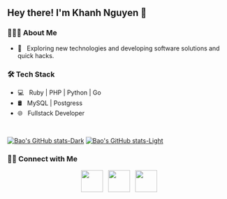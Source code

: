 <h2> Hey there! I'm Khanh Nguyen 👋</h2>


<h3> 👨🏻‍💻 About Me </h3>

- 🤔 &nbsp; Exploring new technologies and developing software solutions and quick hacks.

<h3>🛠 Tech Stack</h3>

- 💻 &nbsp; Ruby | PHP | Python | Go
- 🛢 &nbsp; MySQL | Postgress
- 🌐 &nbsp; Fullstack Developer
  
<br>

[![Bao's GitHub stats-Dark](https://github-readme-stats-nxa6fr5iq-aashutoshrathi.vercel.app/api?username=nduykhanh&show_icons=true&theme=dracula&count_private=true#gh-dark-mode-only)](https://github.com/anuraghazra/github-readme-stats#gh-dark-mode-only)
[![Bao's GitHub stats-Light](https://github-readme-stats-nxa6fr5iq-aashutoshrathi.vercel.app/api?username=nduykhanh&show_icons=true&theme=default&count_private=true#gh-light-mode-only)](https://github.com/anuraghazra/github-readme-stats#gh-light-mode-only)

<!-- </br>

[![Top Langs Dark](https://github-readme-stats-nxa6fr5iq-aashutoshrathi.vercel.app/api/top-langs/?username=baontq23&layout=compact&theme=dracula)](https://github.com/anuraghazra/github-readme-stats#gh-dark-mode-only)
[![Top Langs Light](https://github-readme-stats-nxa6fr5iq-aashutoshrathi.vercel.app/api/top-langs/?username=baontq23&layout=compact&theme=default)](https://github.com/anuraghazra/github-readme-stats#gh-light-mode-only) -->

<h3> 🤝🏻 Connect with Me </h3>

<p align="center">
&nbsp; <a href="https://t.me/kennguyen02" target="_blank" rel="noopener noreferrer"><img src="https://web.telegram.org/a/icon-192x192.png" width="50" /></a>  
&nbsp; <a href="https://www.facebook.com/nduykhanh109" target="_blank" rel="noopener noreferrer"><img src="https://img.icons8.com/plasticine/100/000000/facebook-new.png" width="50" /></a>  
&nbsp; <a href="mailto:nduykhanh109@gmail.com" target="_blank" rel="noopener noreferrer"><img src="https://img.icons8.com/plasticine/100/000000/gmail.png"  width="50" /></a>
</p>
